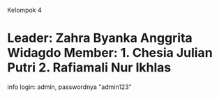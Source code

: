 Kelompok 4 

Leader: Zahra Byanka Anggrita Widagdo
Member: 1. Chesia Julian Putri
        2. Rafiamali Nur Ikhlas
============================================================

info login:
admin, passwordnya "admin123"
